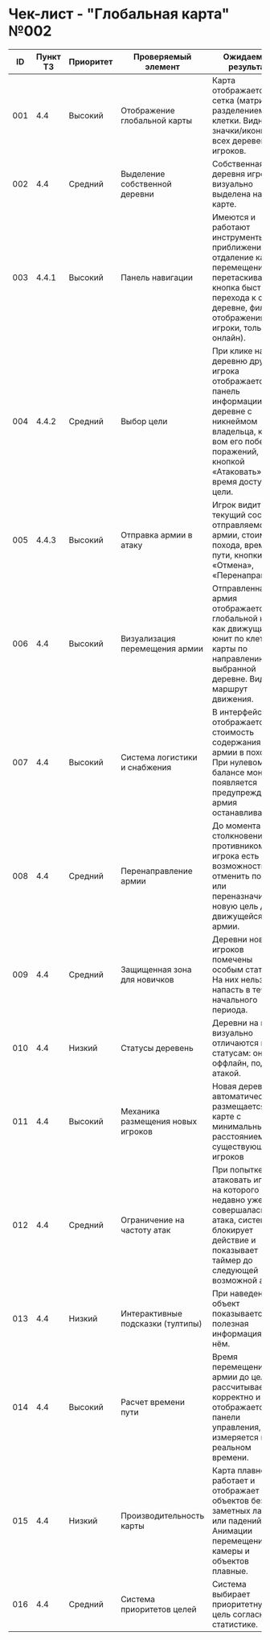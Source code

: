 # Чек-лист - "Глобальная карта" №002

| ID | Пункт ТЗ | Приоритет | Проверяемый элемент | Ожидаемый результат |
|----|----------|-----------|---------------------|---------------------|
| 001 | 4.4 | Высокий | Отображение глобальной карты | Карта отображается как сетка (матрица) с разделением на клетки. Видны значки/иконки всех деревень игроков. |
| 002 | 4.4 | Средний | Выделение собственной деревни | Собственная деревня игрока визуально выделена на карте. |
| 003 | 4.4.1 | Высокий | Панель навигации | Имеются и работают инструменты: приближение/отдаление карты, перемещение перетаскиванием, кнопка быстрого перехода к своей деревне, фильтры отображения (все игроки, только онлайн). |
| 004 | 4.4.2 | Средний | Выбор цели | При клике на деревню другого игрока отображается панель информации о деревне с никнеймом владельца, кол-вом его побед/поражений, кнопкой «Атаковать» и время доступа к цели. |
| 005 | 4.4.3 | Высокий | Отправка армии в атаку | Игрок видит свой текущий состав отправляемой армии, стоимость похода, время в пути, кнопки «Отмена», «Перенаправить». |
| 006 | 4.4 | Высокий | Визуализация перемещения армии | Отправленная армия отображается на глобальной карте как движущийся юнит по клеткам карты по направлению к выбранной деревне. Виден маршрут движения. |
| 007 | 4.4 | Высокий | Система логистики и снабжения | В интерфейсе отображается стоимость содержания армии в походе. При нулевом балансе монет появляется предупреждение, армия останавливается |
| 008 | 4.4 | Средний | Перенаправление армии | До момента столкновения с противником у игрока есть возможность отменить поход или переназначить новую цель для движущейся армии. |
| 009 | 4.4 | Средний | Защищенная зона для новичков | Деревни новых игроков помечены особым статусом. На них нельзя напасть в течение начального периода. |
| 010 | 4.4 | Низкий | Статусы деревень | Деревни на карте визуально отличаются по статусам: онлайн/оффлайн, под атакой. |
| 011 | 4.4 | Высокий | Механика размещения новых игроков | Новая деревня автоматически размещается на карте с минимальным расстоянием от существующих игроков |
| 012 | 4.4 | Средний | Ограничение на частоту атак | При попытке атаковать игрока, на которого недавно уже совершалась атака, система блокирует действие и показывает таймер до следующей возможной атаки. |
| 013 | 4.4 | Низкий | Интерактивные подсказки (тултипы) | При наведении на объект показывается полезная информация о нём. |
| 014 | 4.4 | Высокий | Расчет времени пути | Время перемещения армии до цели рассчитывается корректно и отображается в панели управления, измеряется в реальном времени. |
| 015 | 4.4 | Низкий | Производительность карты | Карта плавно работает и отображает 100+ объектов без заметных лагов или падений FPS. Анимации перемещения камеры и объектов плавные. |
| 016 | 4.4 | Средний | Система приоритетов целей | Система выбирает приоритетную цель согласно его статистике. |
